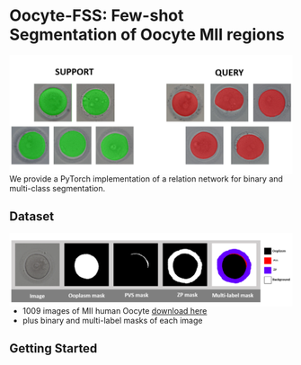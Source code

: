 # Oocyte-FSS: Few-shot Segmentation of Oocyte MII regions

<img src='example/example.png' align="left">

We provide a PyTorch implementation of a relation network for binary and multi-class segmentation.

## Dataset

<img src='example/dataset.png' align="left">

- 1009 images of MII human Oocyte [download here](link)
- plus binary and multi-label masks of each image

## Getting Started
###
